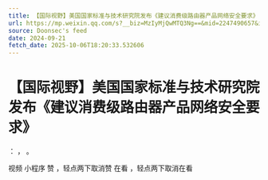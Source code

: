```yaml
---
title: 【国际视野】美国国家标准与技术研究院发布《建议消费级路由器产品网络安全要求》
url: https://mp.weixin.qq.com/s?__biz=MzIyMjQwMTQ3Ng==&mid=2247490657&idx=2&sn=60c1eefa42e4dbbd0cc8c3918ab95a04
source: Doonsec's feed
date: 2024-09-21
fetch_date: 2025-10-06T18:20:33.532606
---
```


# 【国际视野】美国国家标准与技术研究院发布《建议消费级路由器产品网络安全要求》

：
，
。

视频
小程序
赞
，轻点两下取消赞
在看
，轻点两下取消在看